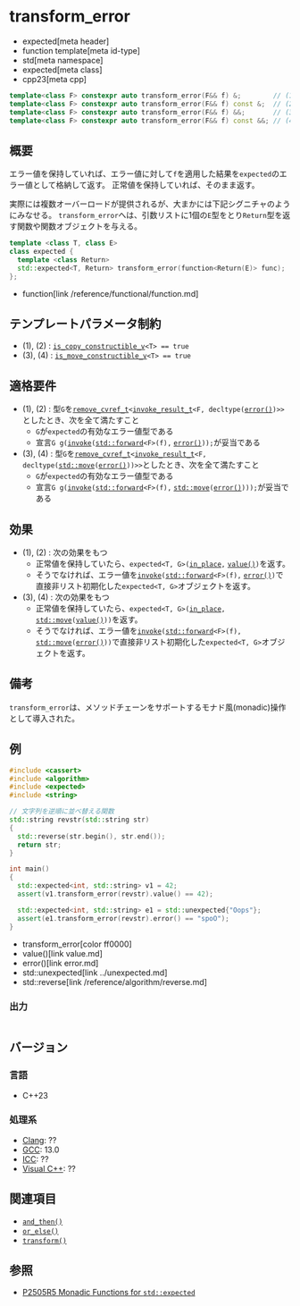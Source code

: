 # transform_error
* expected[meta header]
* function template[meta id-type]
* std[meta namespace]
* expected[meta class]
* cpp23[meta cpp]

```cpp
template<class F> constexpr auto transform_error(F&& f) &;        // (1)
template<class F> constexpr auto transform_error(F&& f) const &;  // (2)
template<class F> constexpr auto transform_error(F&& f) &&;       // (3)
template<class F> constexpr auto transform_error(F&& f) const &&; // (4)
```

## 概要
エラー値を保持していれば、エラー値に対して`f`を適用した結果を`expected`のエラー値として格納して返す。
正常値を保持していれば、そのまま返す。

実際には複数オーバーロードが提供されるが、大まかには下記シグニチャのようにみなせる。
`transform_error`へは、引数リストに1個の`E`型をとり`Return`型を返す関数や関数オブジェクトを与える。

```cpp
template <class T, class E>
class expected {
  template <class Return>
  std::expected<T, Return> transform_error(function<Return(E)> func);
};
```
* function[link /reference/functional/function.md]


## テンプレートパラメータ制約
- (1), (2) : [`is_copy_constructible_v`](/reference/type_traits/is_copy_constructible.md)`<T> == true`
- (3), (4) : [`is_move_constructible_v`](/reference/type_traits/is_move_constructible.md)`<T> == true`


## 適格要件
- (1), (2) : 型`G`を[`remove_cvref_t`](/reference/type_traits/remove_cvref.md)`<`[`invoke_result_t`](/reference/type_traits/invoke_result.md)`<F, decltype(`[`error()`](error.md)`)>>`としたとき、次を全て満たすこと
    - `G`が`expected`の有効なエラー値型である
    - 宣言`G g(`[`invoke`](/reference/functional/invoke.md)`(`[`std::forward`](/reference/utility/forward.md)`<F>(f),` [`error()`](error.md)`));`が妥当である
- (3), (4) : 型`G`を[`remove_cvref_t`](/reference/type_traits/remove_cvref.md)`<`[`invoke_result_t`](/reference/type_traits/invoke_result.md)`<F, decltype(`[`std::move`](/reference/utility/move.md)`(`[`error()`](error.md)`))>>`としたとき、次を全て満たすこと
    - `G`が`expected`の有効なエラー値型である
    - 宣言`G g(`[`invoke`](/reference/functional/invoke.md)`(`[`std::forward`](/reference/utility/forward.md)`<F>(f),` [`std::move`](/reference/utility/move.md)`(`[`error()`](error.md)`)));`が妥当である


## 効果
- (1), (2) : 次の効果をもつ
    - 正常値を保持していたら、`expected<T, G>(`[`in_place`](/reference/utility/in_place_t.md)`,` [`value()`](value.md)`)`を返す。
    - そうでなければ、エラー値を[`invoke`](/reference/functional/invoke.md)`(`[`std::forward`](/reference/utility/forward.md)`<F>(f),` [`error()`](error.md)`)`で直接非リスト初期化した`expected<T, G>`オブジェクトを返す。
- (3), (4) : 次の効果をもつ
    - 正常値を保持していたら、`expected<T, G>(`[`in_place`](/reference/utility/in_place_t.md)`,` [`std::move`](/reference/utility/move.md)`(`[`value()`](value.md)`))`を返す。
    - そうでなければ、エラー値を[`invoke`](/reference/functional/invoke.md)`(`[`std::forward`](/reference/utility/forward.md)`<F>(f),` [`std::move`](/reference/utility/move.md)`(`[`error()`](error.md)`))`で直接非リスト初期化した`expected<T, G>`オブジェクトを返す。


## 備考
`transform_error`は、メソッドチェーンをサポートするモナド風(monadic)操作として導入された。


## 例
```cpp example
#include <cassert>
#include <algorithm>
#include <expected>
#include <string>

// 文字列を逆順に並べ替える関数
std::string revstr(std::string str)
{
  std::reverse(str.begin(), str.end());
  return str;
}

int main()
{
  std::expected<int, std::string> v1 = 42;
  assert(v1.transform_error(revstr).value() == 42);

  std::expected<int, std::string> e1 = std::unexpected{"Oops"};
  assert(e1.transform_error(revstr).error() == "spoO");
}
```
* transform_error[color ff0000]
* value()[link value.md]
* error()[link error.md]
* std::unexpected[link ../unexpected.md]
* std::reverse[link /reference/algorithm/reverse.md]

### 出力
```
```


## バージョン
### 言語
- C++23

### 処理系
- [Clang](/implementation.md#clang): ??
- [GCC](/implementation.md#gcc): 13.0
- [ICC](/implementation.md#icc): ??
- [Visual C++](/implementation.md#visual_cpp): ??


## 関連項目
- [`and_then()`](and_then.md)
- [`or_else()`](or_else.md)
- [`transform()`](transform.md)


## 参照
- [P2505R5 Monadic Functions for `std::expected`](https://www.open-std.org/jtc1/sc22/wg21/docs/papers/2022/p2505r5.html)

